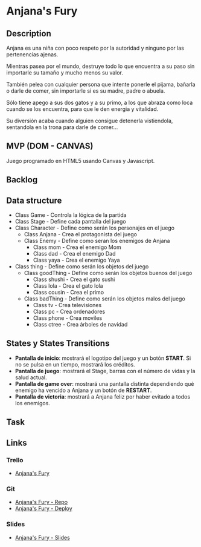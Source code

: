 # Anjana's Fury

## Description
Anjana es una niña con poco respeto por la autoridad y ninguno por las pertenencias ajenas.

Mientras pasea por el mundo, destruye todo lo que encuentra a su paso sin importarle su tamaño y mucho menos su valor.

También pelea con cualquier persona que intente ponerle el pijama, bañarla o darle de comer, sin importarle si es su madre, padre o abuela.

Sólo tiene apego a sus dos gatos y a su primo, a los que abraza como loca cuando se los encuentra, para que le den energia y vitalidad.

Su diversión acaba cuando alguien consigue detenerla vistiendola, sentandola en la trona para darle de comer...


## MVP (DOM - CANVAS)
Juego programado en HTML5 usando Canvas y Javascript.


## Backlog


## Data structure
- Class Game - Controla la lógica de la partida
- Class Stage - Define cada pantalla del juego
- Class Character - Define como serán los personajes en el juego
  - Class Anjana - Crea el protagonista del juego
  - Class Enemy - Define como seran los enemigos de Anjana
    - Class mom - Crea el enemigo Mom
    - Class dad - Crea el enemigo Dad
    - Class yaya - Crea el enemigo Yaya
- Class thing - Define como serán los objetos del juego
  - Class goodThing - Define como serán los objetos buenos del juego
    - Class shushi - Crea el gato sushi
    - Class lola - Crea el gato lola
    - Class cousin - Crea el primo
  - Class badThing - Define como serán los objetos malos del juego
    - Class tv - Crea televisiones
    - Class pc - Crea ordenadores
    - Class phone - Crea moviles
    - Class ctree - Crea árboles de navidad


## States y States Transitions

- **Pantalla de inicio**: mostrará el logotipo del juego y un botón **START**. Si no se pulsa en un tiempo, mostrará los créditos.
- **Pantalla de juego**: mostrará el Stage, barras con el número de vidas y la salud actual.
- **Pantalla de game over**: mostrará una pantalla distinta dependiendo qué enemigo ha vencido a Anjana y un botón de **RESTART**.
- **Pantalla de victoria**: mostrará a Anjana feliz por haber evitado a todos los enemigos.


## Task


## Links


### Trello
- [Anjana's Fury](https://trello.com/invite/b/OvucErTG/3226cb0fe22c1e9d01ebe6b6e9d76459/anjanas-fury)


### Git
- [Anjana's Fury - Repo](https://github.com/JdeJ/AnjanasFury)
- [Anjana's Fury - Deploy](https://jdej.github.io/AnjanasFury/)


### Slides
- [Anjana's Fury - Slides](https://slides.com/jdej/deck)